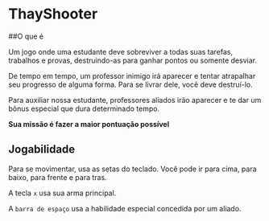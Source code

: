 # ThayShooter

##O que é

Um jogo onde uma estudante deve sobreviver a todas suas tarefas, trabalhos e provas, destruindo-as para ganhar pontos ou somente desviar.

De tempo em tempo, um professor inimigo irá aparecer e tentar atrapalhar seu progresso de alguma forma. Para se livrar dele, você deve destruí-lo.

Para auxiliar nossa estudante, professores aliados irão aparecer e te dar um bônus especial que dura determinado tempo.

**Sua missão é fazer a maior pontuação possível**

## Jogabilidade

Para se movimentar, usa as setas do teclado. Você pode ir para cima, para baixo, para frente e para tras.

A tecla `x` usa sua arma principal.

A `barra de espaço` usa a habilidade especial concedida por um aliado.
